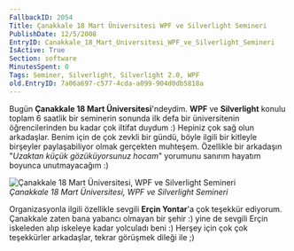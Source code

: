 ```yaml
---
FallbackID: 2054
Title: Çanakkale 18 Mart Üniversitesi WPF ve Silverlight Semineri
PublishDate: 12/5/2008
EntryID: Canakkale_18_Mart_Universitesi_WPF_ve_Silverlight_Semineri
IsActive: True
Section: software
MinutesSpent: 0
Tags: Seminer, Silverlight, Silverlight 2.0, WPF
old.EntryID: 7a06a697-c577-4cda-a099-904d0db5818a
---
```

Bugün **Çanakkale 18 Mart Üniversitesi**'ndeydim. **WPF** ve
**Silverlight** konulu toplam 6 saatlik bir seminerin sonunda ilk defa
bir üniversitenin öğrencilerinden bu kadar çok iltifat duydum :) Hepiniz
çok sağ olun arkadaşlar. Benim için de çok zevkli bir gündü, böyle
ilgili bir kitleyle birşeyler paylaşabiliyor olmak gerçekten muhteşem.
Özellikle bir arkadaşın "*Uzaktan küçük gözüküyorsunuz hocam*" yorumunu
sanırım hayatım boyunca unutmayacağım :)

![Çanakkale 18 Mart Üniversitesi, WPF ve Silverlight
Semineri](http://cdn.daron.yondem.com/assets/2054/12052008_1.jpg)\
*Çanakkale 18 Mart Üniversitesi, WPF ve Silverlight Semineri*

Organizasyonla ilgili özellikle sevgili **Erçin Yontar**'a çok teşekkür
ediyorum. Çanakkale zaten bana yabancı olmayan bir şehir :) yine de
sevgili Erçin iskeleden alıp iskeleye kadar yolculadı beni :) Herşey
için çok çok teşekkürler arkadaşlar, tekrar görüşmek dileği ile ;)


